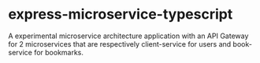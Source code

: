 # express-microservice-typescript
A experimental microservice architecture application with an API Gateway for 2 microservices that are respectively client-service for users and book-service for bookmarks.
